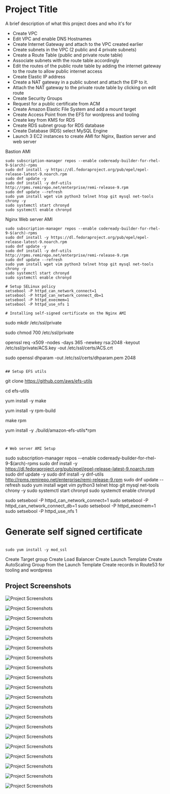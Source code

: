 
# Project Title

A brief description of what this project does and who it's for

- Create VPC
- Edit VPC and enable DNS Hostnames
- Create Internet Gateway and attach to the VPC created earlier
- Create subnets in the VPC (2 public and 4 private subnets)
- Create a Route Table (public and private route table)
- Associate subnets with the route table accordingly
- Edit the routes of the public route table by adding the internet gateway to the route to allow public internet access
- Create Elastic IP address 
- Create a NAT gateway in a public subnet and attach the EIP to it.
- Attach the NAT gateway to the private route table by clicking on edit route
- Create Security Groups
- Request for a public certificate from ACM
- Create Amazon Elastic File System and add a mount target
- Create Access Point from the EFS for wordpress and tooling
- Create key from KMS for RDS
- Create RDS subnet group for RDS database
- Create Database (RDS) select MySQL Engine
- Launch 3 EC2 instances to create AMI for Nginx, Bastion server and web server

Bastion AMI
```
sudo subscription-manager repos --enable codeready-builder-for-rhel-9-$(arch)-rpms
sudo dnf install -y https://dl.fedoraproject.org/pub/epel/epel-release-latest-9.noarch.rpm
sudo dnf update -y
sudo dnf install -y dnf-utils http://rpms.remirepo.net/enterprise/remi-release-9.rpm
sudo dnf update --refresh
sudo yum install wget vim python3 telnet htop git mysql net-tools chrony -y
sudo systemctl start chronyd
sudo systemctl enable chronyd
```

Nginx Web server AMI

```
sudo subscription-manager repos --enable codeready-builder-for-rhel-9-$(arch)-rpms
sudo dnf install -y https://dl.fedoraproject.org/pub/epel/epel-release-latest-9.noarch.rpm
sudo dnf update -y
sudo dnf install -y dnf-utils http://rpms.remirepo.net/enterprise/remi-release-9.rpm
sudo dnf update --refresh
sudo yum install wget vim python3 telnet htop git mysql net-tools chrony -y
sudo systemctl start chronyd
sudo systemctl enable chronyd

# Setup SELinux policy
setsebool -P httpd_can_network_connect=1
setsebool -P httpd_can_network_connect_db=1
setsebool -P httpd_execmem=1
setsebool -P httpd_use_nfs 1

# Installing self-signed certificate on the Nginx AMI
```
sudo mkdir /etc/ssl/private

sudo chmod 700 /etc/ssl/private

openssl req -x509 -nodes -days 365 -newkey rsa:2048 -keyout /etc/ssl/private/ACS.key -out /etc/ssl/certs/ACS.crt

sudo openssl dhparam -out /etc/ssl/certs/dhparam.pem 2048
```

## Setup EFS utils
```
git clone https://github.com/aws/efs-utils

cd efs-utils

yum install -y make

yum install -y rpm-build

make rpm 

yum install -y  ./build/amazon-efs-utils*rpm
```


# Web server AMI Setup

```
sudo subscription-manager repos --enable codeready-builder-for-rhel-9-$(arch)-rpms
sudo dnf install -y https://dl.fedoraproject.org/pub/epel/epel-release-latest-9.noarch.rpm
sudo dnf update -y
sudo dnf install -y dnf-utils http://rpms.remirepo.net/enterprise/remi-release-9.rpm
sudo dnf update --refresh
sudo yum install wget vim python3 telnet htop git mysql net-tools chrony -y
sudo systemctl start chronyd
sudo systemctl enable chronyd

sudo setsebool -P httpd_can_network_connect=1
sudo setsebool -P httpd_can_network_connect_db=1
sudo setsebool -P httpd_execmem=1
sudo setsebool -P httpd_use_nfs 1

# Generate self signed certificate
```

sudo yum install -y mod_ssl
```

Create Target group
Create Load Balancer
Create Launch Template
Create AutoScaling Group from the Launch Template
Create records in Route53 for tooling and wordpress


## Project Screenshots

![Project Screenshots](https://github.com/scholarship-task/ACS-Solution/blob/main/screenshots/01.png)

![Project Screenshots](https://github.com/scholarship-task/ACS-Solution/blob/main/screenshots/02.png)

![Project Screenshots](https://github.com/scholarship-task/ACS-Solution/blob/main/screenshots/03.png)

![Project Screenshots](https://github.com/scholarship-task/ACS-Solution/blob/main/screenshots/04.png)

![Project Screenshots](https://github.com/scholarship-task/ACS-Solution/blob/main/screenshots/05.png)

![Project Screenshots](https://github.com/scholarship-task/ACS-Solution/blob/main/screenshots/06.png)

![Project Screenshots](https://github.com/scholarship-task/ACS-Solution/blob/main/screenshots/07.png)

![Project Screenshots](https://github.com/scholarship-task/ACS-Solution/blob/main/screenshots/08.png)

![Project Screenshots](https://github.com/scholarship-task/ACS-Solution/blob/main/screenshots/09.png)

![Project Screenshots](https://github.com/scholarship-task/ACS-Solution/blob/main/screenshots/10.png)

![Project Screenshots](https://github.com/scholarship-task/ACS-Solution/blob/main/screenshots/11.png)

![Project Screenshots](https://github.com/scholarship-task/ACS-Solution/blob/main/screenshots/12.png)

![Project Screenshots](https://github.com/scholarship-task/ACS-Solution/blob/main/screenshots/13.png)

![Project Screenshots](https://github.com/scholarship-task/ACS-Solution/blob/main/screenshots/14.png)

![Project Screenshots](https://github.com/scholarship-task/ACS-Solution/blob/main/screenshots/15.png)

![Project Screenshots](https://github.com/scholarship-task/ACS-Solution/blob/main/screenshots/16.png)

![Project Screenshots](https://github.com/scholarship-task/ACS-Solution/blob/main/screenshots/17.png)

![Project Screenshots](https://github.com/scholarship-task/ACS-Solution/blob/main/screenshots/18.png)

![Project Screenshots](https://github.com/scholarship-task/ACS-Solution/blob/main/screenshots/19.png)

![Project Screenshots](https://github.com/scholarship-task/ACS-Solution/blob/main/screenshots/20.png)
